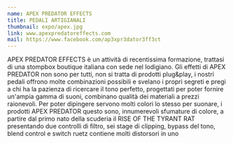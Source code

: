 ```yaml
---
name: APEX PREDATOR EFFECTS
title: PEDALI ARTIGIANALI
thumbnail: expo/apex.jpg
link: www.apexpredatoreffects.com
mail: https://www.facebook.com/ap3xpr3dator3ff3ct
---
```


APEX PREDATOR EFFECTS è un attività di recentissima formazione, trattasi di una stompbox boutique italiana con sede nel lodigiano.
Gli effetti di APEX PREDATOR non sono per tutti, non si tratta di prodotti plug&play, i nostri pedali offrono molte combinazioni possibili e svelano i propri segreti e pregi a chi ha la pazienza di ricercare il tono perfetto, progettati per poter fornire un'ampia gamma di suoni, combinano qualità dei materiali a prezzi raionevoli. Per poter dipingere servono molti colori lo stesso per suonare, i prodotti APEX PREDATOR questo sono, innumerevoli sfumature di colore, a partire dal primo nato della scuderia il RISE OF THE TYRANT RAT presentando due controlli di filtro, sei stage di clipping, bypass del tono, blend control e switch ruetz contiene molti distorsori in uno



